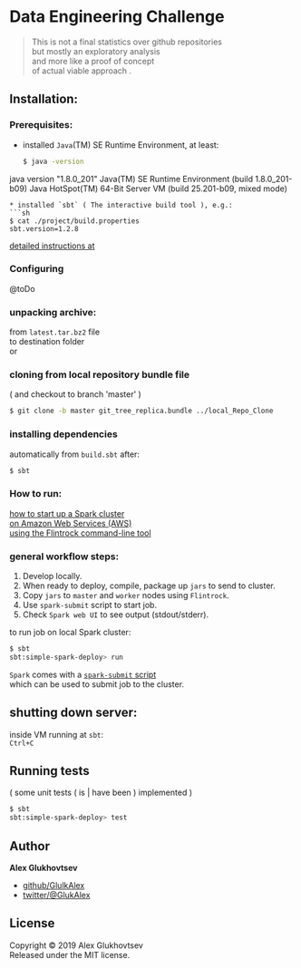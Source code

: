 # Data Engineering Challenge
> This is not a final statistics over github repositories  
but mostly an exploratory analysis  
and more like a proof of concept  
of actual viable approach .

## Installation:
### Prerequisites:
* installed `Java`(TM) SE Runtime Environment, at least:
  ```sh
  $ java -version
java version "1.8.0_201"
Java(TM) SE Runtime Environment (build 1.8.0_201-b09)
Java HotSpot(TM) 64-Bit Server VM (build 25.201-b09, mixed mode)
  ```
* installed `sbt` ( The interactive build tool ), e.g.:  
  ```sh
  $ cat ./project/build.properties
  sbt.version=1.2.8
  ```
  [detailed instructions at](https://www.scala-sbt.org/download.html)

### Configuring 
@toDo  

### unpacking archive:
from `latest.tar.bz2` file  
to destination folder  
or  
### cloning from local repository bundle file  
( and checkout to branch 'master' )  
```sh
$ git clone -b master git_tree_replica.bundle ../local_Repo_Clone
```

### installing dependencies  
automatically from `build.sbt` after:
```sh
$ sbt
```

### How to run:
[how to start up a Spark cluster  
on Amazon Web Services (AWS)  
using the Flintrock command-line tool](https://heather.miller.am/blog/launching-a-spark-cluster-part-1.html#setting-up-flintrock-and-amazon-web-services)
### general workflow steps:
1. Develop locally.
2. When ready to deploy, compile, package up `jars` to send to cluster.
3. Copy `jars` to `master` and `worker` nodes using `Flintrock`.
4. Use `spark-submit` script to start job.
5. Check `Spark web UI` to see output (stdout/stderr).  

to run job on local Spark cluster:  
```sh
$ sbt
sbt:simple-spark-deploy> run
```
`Spark` comes with a [`spark-submit` script]("https://spark.apache.org/docs/latest/spark-standalone.html#launching-spark-applications",
)  
which can be used to submit job to the cluster.  

## shutting down server:
inside VM running at `sbt`:  
`Ctrl+C`

## Running tests
( some unit tests ( is | have been ) implemented )
```sh
$ sbt
sbt:simple-spark-deploy> test
```

## Author
**Alex Glukhovtsev**

+ [github/GlulkAlex](https://github.com/GlulkAlex)
+ [twitter/@GlukAlex](https://twitter.com/GlukAlex)

## License
Copyright © 2019 Alex Glukhovtsev  
Released under the MIT license.

